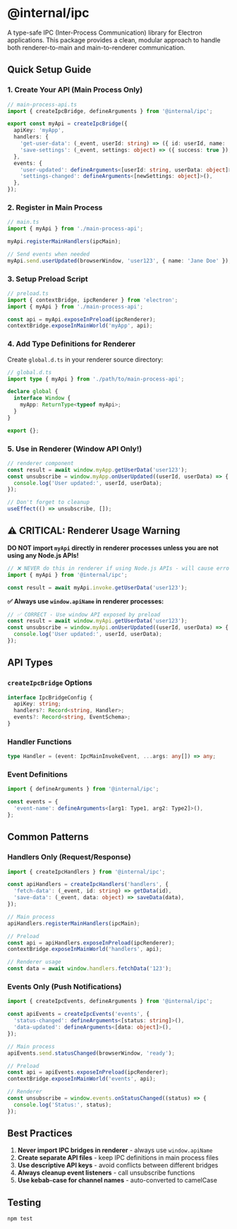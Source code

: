 # @internal/ipc

A type-safe IPC (Inter-Process Communication) library for Electron applications. This package provides a clean, modular approach to handle both renderer-to-main and main-to-renderer communication.

## Quick Setup Guide

### 1. Create Your API (Main Process Only)

```typescript
// main-process-api.ts
import { createIpcBridge, defineArguments } from '@internal/ipc';

export const myApi = createIpcBridge({
  apiKey: 'myApp',
  handlers: {
    'get-user-data': (_event, userId: string) => ({ id: userId, name: 'John Doe' }),
    'save-settings': (_event, settings: object) => ({ success: true }),
  },
  events: {
    'user-updated': defineArguments<[userId: string, userData: object]>(),
    'settings-changed': defineArguments<[newSettings: object]>(),
  },
});
```

### 2. Register in Main Process

```typescript
// main.ts
import { myApi } from './main-process-api';

myApi.registerMainHandlers(ipcMain);

// Send events when needed
myApi.send.userUpdated(browserWindow, 'user123', { name: 'Jane Doe' });
```

### 3. Setup Preload Script

```typescript
// preload.ts
import { contextBridge, ipcRenderer } from 'electron';
import { myApi } from './main-process-api';

const api = myApi.exposeInPreload(ipcRenderer);
contextBridge.exposeInMainWorld('myApp', api);
```

### 4. Add Type Definitions for Renderer

Create `global.d.ts` in your renderer source directory:

```typescript
// global.d.ts
import type { myApi } from './path/to/main-process-api';

declare global {
  interface Window {
    myApp: ReturnType<typeof myApi>;
  }
}

export {};
```

### 5. Use in Renderer (Window API Only!)

```typescript
// renderer component
const result = await window.myApp.getUserData('user123');
const unsubscribe = window.myApp.onUserUpdated((userId, userData) => {
  console.log('User updated:', userId, userData);
});

// Don't forget to cleanup
useEffect(() => unsubscribe, []);
```

## ⚠️ **CRITICAL: Renderer Usage Warning**

**DO NOT import `myApi` directly in renderer processes unless you are not using any Node.js APIs!**

```typescript
// ❌ NEVER do this in renderer if using Node.js APIs - will cause errors
import { myApi } from '@internal/ipc';

const result = await myApi.invoke.getUserData('user123');
```

**✅ Always use `window.apiName` in renderer processes:**

```typescript
// ✅ CORRECT - Use window API exposed by preload
const result = await window.myApi.getUserData('user123');
const unsubscribe = window.myApi.onUserUpdated((userId, userData) => {
  console.log('User updated:', userId, userData);
});
```

## API Types

### `createIpcBridge` Options

```typescript
interface IpcBridgeConfig {
  apiKey: string;
  handlers?: Record<string, Handler>;
  events?: Record<string, EventSchema>;
}
```

### Handler Functions

```typescript
type Handler = (event: IpcMainInvokeEvent, ...args: any[]) => any;
```

### Event Definitions

```typescript
import { defineArguments } from '@internal/ipc';

const events = {
  'event-name': defineArguments<[arg1: Type1, arg2: Type2]>(),
};
```

## Common Patterns

### Handlers Only (Request/Response)

```typescript
import { createIpcHandlers } from '@internal/ipc';

const apiHandlers = createIpcHandlers('handlers', {
  'fetch-data': (_event, id: string) => getData(id),
  'save-data': (_event, data: object) => saveData(data),
});

// Main process
apiHandlers.registerMainHandlers(ipcMain);

// Preload
const api = apiHandlers.exposeInPreload(ipcRenderer);
contextBridge.exposeInMainWorld('handlers', api);

// Renderer usage
const data = await window.handlers.fetchData('123');
```

### Events Only (Push Notifications)

```typescript
import { createIpcEvents, defineArguments } from '@internal/ipc';

const apiEvents = createIpcEvents('events', {
  'status-changed': defineArguments<[status: string]>(),
  'data-updated': defineArguments<[data: object]>(),
});

// Main process
apiEvents.send.statusChanged(browserWindow, 'ready');

// Preload
const api = apiEvents.exposeInPreload(ipcRenderer);
contextBridge.exposeInMainWorld('events', api);

// Renderer
const unsubscribe = window.events.onStatusChanged((status) => {
  console.log('Status:', status);
});
```

## Best Practices

1. **Never import IPC bridges in renderer** - always use `window.apiName`
2. **Create separate API files** - keep IPC definitions in main process files
3. **Use descriptive API keys** - avoid conflicts between different bridges
4. **Always cleanup event listeners** - call unsubscribe functions
5. **Use kebab-case for channel names** - auto-converted to camelCase

## Testing

```bash
npm test
```
